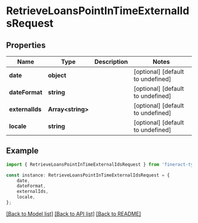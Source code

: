 # RetrieveLoansPointInTimeExternalIdsRequest


## Properties

Name | Type | Description | Notes
------------ | ------------- | ------------- | -------------
**date** | **object** |  | [optional] [default to undefined]
**dateFormat** | **string** |  | [optional] [default to undefined]
**externalIds** | **Array&lt;string&gt;** |  | [optional] [default to undefined]
**locale** | **string** |  | [optional] [default to undefined]

## Example

```typescript
import { RetrieveLoansPointInTimeExternalIdsRequest } from 'fineract-typescript-client';

const instance: RetrieveLoansPointInTimeExternalIdsRequest = {
    date,
    dateFormat,
    externalIds,
    locale,
};
```

[[Back to Model list]](../README.md#documentation-for-models) [[Back to API list]](../README.md#documentation-for-api-endpoints) [[Back to README]](../README.md)
